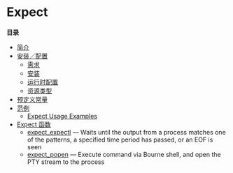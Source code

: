 Expect
======

**目录**

-   [简介](/intro/expect.html)
-   [安装／配置](/expect/setup.html)
    -   [需求](/expect/setup.html#需求)
    -   [安装](/expect/setup.html#安装)
    -   [运行时配置](/expect/setup.html#运行时配置)
    -   [资源类型](/expect/setup.html#资源类型)
-   [预定义常量](/expect/constants.html)
-   [范例](/expect/examples.html)
    -   [Expect Usage
        Examples](/expect/examples.html#Expect%20Usage%20Examples)
-   [Expect 函数](/ref/expect.html)
    -   [expect\_expectl](/ref/expect.html#expect_expectl) — Waits until
        the output from a process matches one of the patterns, a
        specified time period has passed, or an EOF is seen
    -   [expect\_popen](/ref/expect.html#expect_popen) — Execute command
        via Bourne shell, and open the PTY stream to the process
